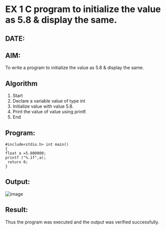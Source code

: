 # EX 1 C program to initialize the value as 5.8 & display the same.
## DATE:
## AIM:
To write a program to initialize the value as 5.8 & display the same.

## Algorithm
1. 	Start 
2.	Declare a variable value of type int 
3.	Initialize value with value 5.8. 
4.	Print the value of value using printf. 
5.	End 

## Program:
```
#include<stdio.h> int main() 
{ 
float a =5.800000;
printf ("%.1f",a);
 return 0; 
} 
```

## Output:
![image](https://github.com/user-attachments/assets/2c207a88-ad4c-4994-b2d0-64f2d05d4489)



## Result:
Thus the program was executed and the output was verified successfully.
